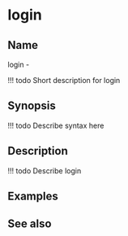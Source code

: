# login


## Name
login - 

<!-- prettier-ignore -->
!!! todo
     Short description for login

## Synopsis
<!-- prettier-ignore -->
!!! todo
    Describe syntax here

## Description
<!-- prettier-ignore -->
!!! todo
    Describe login

## Examples

## See also

